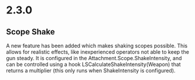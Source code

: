 # 2.3.0
## Scope Shake
A new feature has been added which makes shaking scopes possible. This allows for realistic effects, like inexperienced operators not able to keep the gun steady. It is configured in the Attachment.Scope.ShakeIntensity, and can be controlled using a hook LSCalculateShakeIntensity(Weapon) that returns a multiplier (this only runs when ShakeIntensity is configured).

